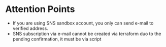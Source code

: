 # Attention Points

- If you are using SNS sandbox account, you only can send e-mail to verified address.
- SNS subscription via e-mail cannot be created via terraform duo to the pending confirmation, it must be via script 